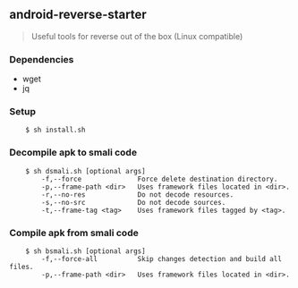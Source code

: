 ## android-reverse-starter
> Useful tools for reverse out of the box (Linux compatible)

### Dependencies
- wget
- jq

### Setup
```
    $ sh install.sh
```

### Decompile apk to smali code
```
    $ sh dsmali.sh [optional args]
        -f,--force              Force delete destination directory.
        -p,--frame-path <dir>   Uses framework files located in <dir>.
        -r,--no-res             Do not decode resources.
        -s,--no-src             Do not decode sources.
        -t,--frame-tag <tag>    Uses framework files tagged by <tag>.
```

### Compile apk from smali code
```
    $ sh bsmali.sh [optional args]
        -f,--force-all          Skip changes detection and build all files.
        -p,--frame-path <dir>   Uses framework files located in <dir>.
```
